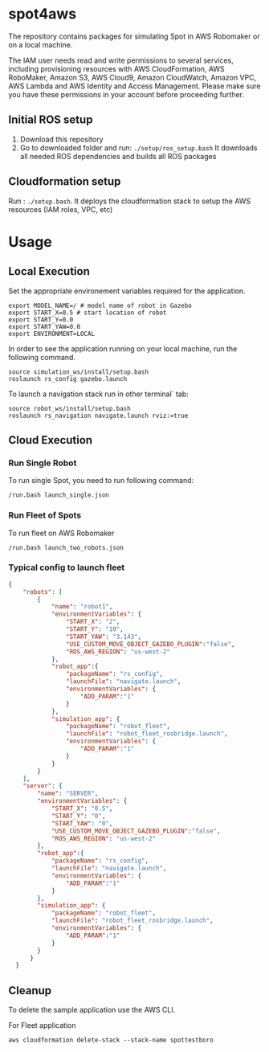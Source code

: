 # spot4aws
The repository contains packages for simulating Spot in AWS Robomaker or on a  local machine.

The IAM user needs read and write permissions to several services, including provisioning resources with AWS CloudFormation, AWS RoboMaker, Amazon S3, AWS Cloud9, Amazon CloudWatch, Amazon VPC, AWS Lambda and AWS Identity and Access Management. 
Please make sure you have these permissions in your account before proceeding further.

## Initial ROS setup
1. Download this repository 
2. Go to downloaded folder and run: `./setup/ros_setup.bash`
It downloads all needed ROS dependencies and builds all ROS packages

## Cloudformation setup    
Run : `./setup.bash`. It deploys the cloudformation stack to setup the AWS resources (IAM roles, VPC, etc)

# Usage
## Local Execution
Set the appropriate environement variables required for the application.

````
export MODEL_NAME=/ # model name of robot in Gazebo
export START_X=0.5 # start location of robot
export START_Y=0.0
export START_YAW=0.0
export ENVIRONMENT=LOCAL
````

In order to see the application running on your local machine, run the following command.
````
source simulation_ws/install/setup.bash
roslaunch rs_config gazebo.launch
````
To launch a navigation stack run in other terminal` tab:
````
source robot_ws/install/setup.bash
roslaunch rs_navigation navigate.launch rviz:=true
````
## Cloud Execution

### Run Single Robot
To run single Spot, you need to run following command:
````
/run.bash launch_single.json
````

### Run Fleet of Spots
To run fleet on AWS Robomaker
````
/run.bash launch_two_robots.json
````

### Typical config to launch fleet 

```json
{
    "robots": [
        {
            "name": "robot1",
            "environmentVariables": {
                "START_X": "2",
                "START_Y": "10",
                "START_YAW": "3.143",
                "USE_CUSTOM_MOVE_OBJECT_GAZEBO_PLUGIN":"false",
                "ROS_AWS_REGION": "us-west-2"
            },
            "robot_app":{
                "packageName": "rs_config",
                "launchFile": "navigate.launch",
                "environmentVariables": {
                    "ADD_PARAM":"1" 
                }
            },
            "simulation_app": {
                "packageName": "robot_fleet",
                "launchFile": "robot_fleet_rosbridge.launch",
                "environmentVariables": {
                    "ADD_PARAM":"1"
                }
            }
        }
    ],
    "server": {
        "name": "SERVER",
        "environmentVariables": {
            "START_X": "0.5",
            "START_Y": "0",
            "START_YAW": "0",
            "USE_CUSTOM_MOVE_OBJECT_GAZEBO_PLUGIN":"false",
            "ROS_AWS_REGION": "us-west-2"
        },
        "robot_app":{
            "packageName": "rs_config",
            "launchFile": "navigate.launch",
            "environmentVariables": {
                "ADD_PARAM":"1"
            }
        },
        "simulation_app": {
            "packageName": "robot_fleet",
            "launchFile": "robot_fleet_rosbridge.launch",
            "environmentVariables": {
                "ADD_PARAM":"1"
            }
        }
      }
  }
```

## Cleanup

To delete the sample application use the AWS CLI.

For Fleet application
```
aws cloudformation delete-stack --stack-name spottestboro
```
